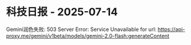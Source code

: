 # 科技日报 - 2025-07-14

Gemini润色失败: 503 Server Error: Service Unavailable for url: https://api-proxy.me/gemini/v1beta/models/gemini-2.0-flash:generateContent